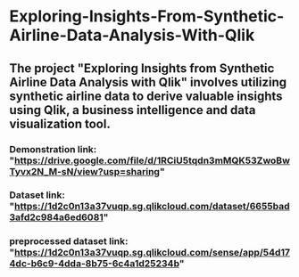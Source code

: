 # Exploring-Insights-From-Synthetic-Airline-Data-Analysis-With-Qlik
## The project "Exploring Insights from Synthetic Airline Data Analysis with Qlik" involves utilizing synthetic airline data to derive valuable insights using Qlik, a business intelligence and data visualization tool.
### Demonstration link: "https://drive.google.com/file/d/1RCiU5tqdn3mMQK53ZwoBwTyvx2N_M-sN/view?usp=sharing"

### Dataset link: "https://1d2c0n13a37vuqp.sg.qlikcloud.com/dataset/6655bad3afd2c984a6ed6081"

### preprocessed dataset link: "https://1d2c0n13a37vuqp.sg.qlikcloud.com/sense/app/54d174dc-b6c9-4dda-8b75-6c4a1d25234b"
